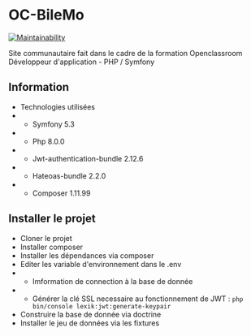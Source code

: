 # OC-BileMo
[![Maintainability](https://api.codeclimate.com/v1/badges/8ab398cbd1c5ca584e43/maintainability)](https://codeclimate.com/github/LordGeck/OC-BileMo/maintainability)

Site communautaire fait dans le cadre de la formation Openclassroom Développeur d'application - PHP / Symfony

## Information

* Technologies utilisées
* * Symfony 5.3
* * Php 8.0.0
* * Jwt-authentication-bundle 2.12.6
* * Hateoas-bundle 2.2.0
* * Composer 1.11.99

## Installer le projet 

* Cloner le projet
* Installer composer
* Installer les dépendances via composer
* Editer les variable d'environnement dans le .env
* * Imformation de connection à la base de donnée
* * Générer la clé SSL necessaire au fonctionnement de JWT : ```php bin/console lexik:jwt:generate-keypair```
* Construire la base de donnée via doctrine
* Installer le jeu de données via les fixtures
